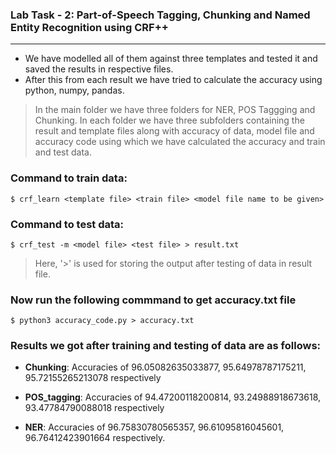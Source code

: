 ### Lab Task - 2: Part-of-Speech Tagging, Chunking and Named Entity Recognition using CRF++
---

* We have modelled all of them against three templates and tested it and saved the results in respective files.
* After this from each result we have tried to calculate the accuracy using python, numpy, pandas.

> In the main folder we have three folders for NER, POS Taggging and Chunking. In each folder we have three subfolders containing the result and template files along with accuracy of data, model file and accuracy code using which we have calculated the accuracy and train and test data.

### Command to train data:
```
$ crf_learn <template file> <train file> <model file name to be given>
```

### Command to test data:
```
$ crf_test -m <model file> <test file> > result.txt
```

> Here, '>' is used for storing the output after testing of data in result file.

### Now run the following commmand to get accuracy.txt file
```
$ python3 accuracy_code.py > accuracy.txt
```

### Results we got after training and testing of data are as follows:

* **Chunking**: Accuracies of 96.05082635033877, 95.64978787175211, 95.72155265213078 respectively

* **POS_tagging**: Accuracies of 94.47200118200814, 93.24988918673618, 93.47784790088018 respectively

* **NER**: Accuracies of 96.75830780565357, 96.61095816045601, 96.76412423901664 respectively.
